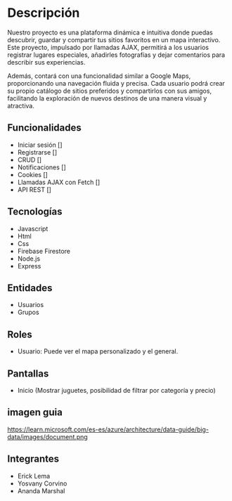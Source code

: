 # Descripción
Nuestro proyecto es una plataforma dinámica e intuitiva donde puedas descubrir, guardar y compartir tus sitios favoritos en un mapa interactivo. Este proyecto, impulsado por llamadas AJAX, permitirá a los usuarios registrar lugares especiales, añadirles fotografías y dejar comentarios para describir sus experiencias.

Además, contará con una funcionalidad similar a Google Maps, proporcionando una navegación fluida y precisa. Cada usuario podrá crear su propio catálogo de sitios preferidos y compartirlos con sus amigos, facilitando la exploración de nuevos destinos de una manera visual y atractiva.

## Funcionalidades
- Iniciar sesión []
- Registrarse []
- CRUD []
- Notificaciones []
- Cookies []
- Llamadas AJAX con Fetch []
- API REST []

## Tecnologías
- Javascript
- Html
- Css
- Firebase Firestore
- Node.js
- Express
  
## Entidades
- Usuarios
- Grupos

## Roles
- Usuario: Puede ver el mapa personalizado y el general.

## Pantallas
- Inicio (Mostrar juguetes, posibilidad de filtrar por categoría y precio)
  
## imagen guia
https://learn.microsoft.com/es-es/azure/architecture/data-guide/big-data/images/document.png

## Integrantes
- Erick Lema 
- Yosvany Corvino
- Ananda Marshal
